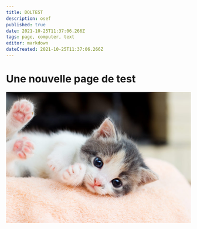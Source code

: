 ```yaml
---
title: DOLTEST
description: osef
published: true
date: 2021-10-25T11:37:06.266Z
tags: page, computer, text
editor: markdown
dateCreated: 2021-10-25T11:37:06.266Z
---
```


# Une nouvelle page de test

![arrivée-dun-chaton-à-la-maison-768x547.jpeg](/arrivée-dun-chaton-à-la-maison-768x547.jpeg)